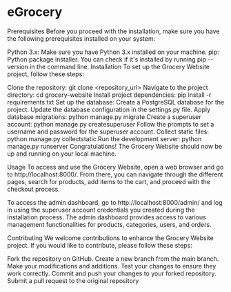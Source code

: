 # eGrocery
Prerequisites
Before you proceed with the installation, make sure you have the following prerequisites installed on your system:

Python 3.x: Make sure you have Python 3.x installed on your machine.
pip: Python package installer. You can check if it's installed by running pip --version in the command line.
Installation
To set up the Grocery Website project, follow these steps:

Clone the repository: git clone <repository_url>
Navigate to the project directory: cd grocery-website
Install project dependencies: pip install -r requirements.txt
Set up the database:
Create a PostgreSQL database for the project.
Update the database configuration in the settings.py file.
Apply database migrations: python manage.py migrate
Create a superuser account: python manage.py createsuperuser
Follow the prompts to set a username and password for the superuser account.
Collect static files: python manage.py collectstatic
Run the development server: python manage.py runserver
Congratulations! The Grocery Website should now be up and running on your local machine.

Usage
To access and use the Grocery Website, open a web browser and go to http://localhost:8000/. From there, you can navigate through the different pages, search for products, add items to the cart, and proceed with the checkout process.

To access the admin dashboard, go to http://localhost:8000/admin/ and log in using the superuser account credentials you created during the installation process. The admin dashboard provides access to various management functionalities for products, categories, users, and orders.

Contributing
We welcome contributions to enhance the Grocery Website project. If you would like to contribute, please follow these steps:

Fork the repository on GitHub.
Create a new branch from the main branch.
Make your modifications and additions.
Test your changes to ensure they work correctly.
Commit and push your changes to your forked repository.
Submit a pull request to the original repository


